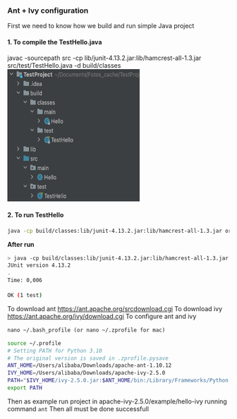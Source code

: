 ### Ant + Ivy configuration
First we need to know how we build and run simple Java project
#### 1. To compile the TestHello.java
javac -sourcepath src -cp lib/junit-4.13.2.jar:lib/hamcrest-all-1.3.jar src/test/TestHello.java -d build/classes
<img src="img/classes.png" data-canonical-src="img/classes.png" width="300" height="300" />

#### 2. To run TestHello
```bash
java -cp build/classes:lib/junit-4.13.2.jar:lib/hamcrest-all-1.3.jar org.junit.runner.JUnitCore test.TestHello
```
**After run**
```bash
> java -cp build/classes:lib/junit-4.13.2.jar:lib/hamcrest-all-1.3.jar org.junit.runner.JUnitCore test.TestHello  
JUnit version 4.13.2
.
Time: 0,006

OK (1 test)
```

To download ant 
https://ant.apache.org/srcdownload.cgi
To download ivy
https://ant.apache.org/ivy/download.cgi
To configure ant and ivy
```
nano ~/.bash_profile (or nano ~/.zprofile for mac)
```
``` bash
source ~/.profile
# Setting PATH for Python 3.10
# The original version is saved in .zprofile.pysave
ANT_HOME=/Users/alibaba/Downloads/apache-ant-1.10.12
IVY_HOME=/Users/alibaba/Downloads/apache-ivy-2.5.0
PATH="$IVY_HOME/ivy-2.5.0.jar:$ANT_HOME/bin:/Library/Frameworks/Python.framework/Versions/3.10/bin:${PATH}"
export PATH
```

Then as example run project in apache-ivy-2.5.0/example/hello-ivy running command `ant`
Then all must be done successfull
